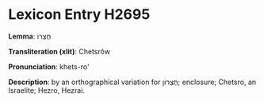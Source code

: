 # Lexicon Entry H2695

**Lemma**: חֶצְרוֹ

**Transliteration (xlit)**: Chetsrôw

**Pronunciation**: khets-ro'

**Description**:
by an orthographical variation for חֶצְרוֹן; enclosure; Chetsro, an Israelite; Hezro, Hezrai.
